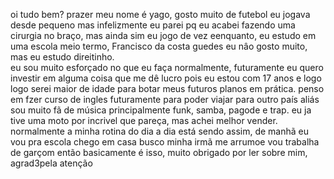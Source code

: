oi tudo bem? prazer meu nome é yago, gosto muito de futebol eu jogava
desde pequeno mas infelizmente eu parei pq eu acabei fazendo uma cirurgia 
no braço, mas ainda sim eu jogo de vez eenquanto, eu estudo em uma escola meio 
termo, Francisco da costa guedes eu nâo gosto muito, mas eu estudo direitinho.  
eu sou muito esforçado no que eu faça normalmente, futuramente eu quero investir 
em alguma coisa que me dê lucro pois eu estou com 17 anos e logo logo serei 
maior de idade para botar meus futuros planos em prática.
penso em fzer curso de ingles futuramente para poder viajar para outro país aliás 
sou muito fã de música principalmente funk, samba, pagode e trap.
eu ja tive uma moto por incrivel que pareça, mas achei melhor vender.
normalmente a minha rotina do dia a dia está sendo assim, de manhã eu vou
pra escola chego em casa busco minha irmã me arrumoe vou trabalha de garçom 
então basicamente é isso, muito obrigado por ler sobre mim, agrad3pela atenção  
